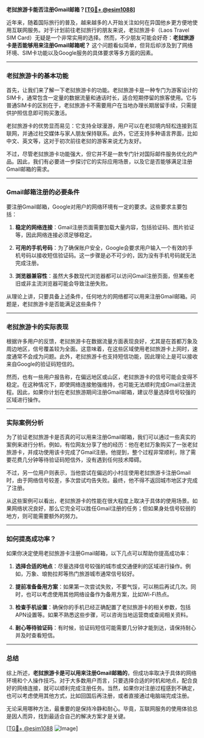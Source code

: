 **老挝旅游卡能否注册Gmail邮箱？[[TG💪+ @esim1088](https://t.me/s/esim1088)]**

近年来，随着国际旅行的普及，越来越多的人开始关注如何在异国他乡更方便地使用互联网服务。对于计划前往老挝旅行的朋友来说，老挝旅游卡（Laos Travel SIM Card）无疑是一个非常实用的选择。然而，不少朋友可能会好奇：**老挝旅游卡是否能够用来注册Gmail邮箱呢？** 这个问题看似简单，但背后却涉及到了网络环境、SIM卡功能以及Google服务的具体要求等多方面的因素。

---

### 老挝旅游卡的基本功能

首先，让我们来了解一下老挝旅游卡的功能。老挝旅游卡是一种专门为游客设计的SIM卡，通常包含一定量的数据流量和通话时长，适合短期停留的旅客使用。它与普通SIM卡的区别在于，老挝旅游卡不需要用户在当地办理长期居留手续，只需提供护照信息即可购买激活。

老挝旅游卡的优势显而易见：它支持全球漫游，用户可以在老挝境内轻松连接到互联网，并通过社交媒体与家人朋友保持联系。此外，它还支持多种语言界面，比如中文、英文等，这对于初次前往老挝的游客来说尤为友好。

不过，尽管老挝旅游卡功能强大，但它并不是一款专门针对国际邮件服务优化的产品。因此，我们有必要进一步探讨它的实际应用场景，以及它是否能够满足注册Gmail邮箱的需求。

---

### Gmail邮箱注册的必要条件

要注册Gmail邮箱，Google对用户的网络环境有一定的要求。这些要求主要包括：

1. **稳定的网络连接**：Gmail注册页面需要加载大量内容，包括验证码、图片验证等，因此网络连接必须足够稳定。
   
2. **可用的手机号码**：为了确保账户安全，Google会要求用户输入一个有效的手机号码以接收短信验证码。这一步骤是必不可少的，因为没有手机号码就无法完成注册。

3. **浏览器兼容性**：虽然大多数现代浏览器都可以访问Gmail注册页面，但某些老旧或非主流浏览器可能会导致注册失败。

从理论上讲，只要具备上述条件，任何地方的网络都可以用来注册Gmail邮箱。问题是，老挝旅游卡是否能满足这些条件？

---

### 老挝旅游卡的实际表现

根据许多用户的反馈，老挝旅游卡在数据流量方面表现良好，尤其是在首都万象及周边地区，信号覆盖较为全面。这意味着，在这些区域使用老挝旅游卡上网时，速度通常不会成为问题。此外，老挝旅游卡也支持短信功能，因此理论上是可以接收来自Google的验证码短信的。

然而，也有一些用户报告称，在偏远地区或山区，老挝旅游卡的信号可能会变得不稳定。在这种情况下，即使网络连接勉强维持，也可能无法顺利完成Gmail注册流程。因此，如果你计划在老挝旅游期间注册Gmail邮箱，建议尽量选择信号较强的区域进行操作。

---

### 实际案例分析

为了验证老挝旅游卡是否真的可以用来注册Gmail邮箱，我们可以通过一些真实的案例来进行分析。例如，有位网友分享了他的经历：他在老挝万象购买了一张老挝旅游卡，并成功使用该卡完成了Gmail注册。他提到，整个过程非常顺利，除了需要花费几分钟等待验证码短信外，没有遇到任何技术障碍。

不过，另一位用户则表示，当他尝试在偏远的小村庄使用老挝旅游卡注册Gmail时，由于网络信号较差，多次尝试均告失败。最终，他不得不返回城市地区才完成了注册。

从这些案例可以看出，老挝旅游卡的性能在很大程度上取决于具体的使用场景。如果网络状况良好，那么它完全可以胜任Gmail注册的任务；但如果身处信号较弱的地方，则可能需要额外的努力。

---

### 如何提高成功率？

如果你决定使用老挝旅游卡注册Gmail邮箱，以下几点可以帮助你提高成功率：

1. **选择合适的地点**：尽量选择信号较强的城市或交通便利的区域进行操作。例如，万象、琅勃拉邦等热门旅游城市通常信号较好。

2. **提前准备备用方案**：如果第一次尝试失败，不要气馁，可以稍后再试几次。同时，也可以考虑使用其他网络设备作为备用方案，比如Wi-Fi热点。

3. **检查手机设置**：确保你的手机已经正确配置了老挝旅游卡的相关参数，包括APN设置等。如果不熟悉这些步骤，可以咨询当地运营商或查阅相关资料。

4. **耐心等待验证码**：有时候，验证码短信可能需要几分钟才能到达，请保持耐心并及时查看短信。

---

### 总结

综上所述，**老挝旅游卡是可以用来注册Gmail邮箱的**，但成功率取决于具体的网络环境和个人操作技巧。对于大多数用户而言，只要选择合适的时机和地点，配合良好的网络连接，就可以顺利完成注册任务。当然，如果你对注册过程感到不确定，也可以考虑使用其他方式，比如回国后再注册，或者直接通过电脑端完成注册。

无论采用哪种方法，最重要的是保持冷静和耐心。毕竟，互联网服务的使用体验总是因人而异，找到最适合自己的解决方案才是关键。

[[TG💪+ @esim1088](https://t.me/s/esim1088) ![Image](https://i.postimg.cc/4NQfJmqS/Snipaste-2025-05-13-00-14-12.png)]